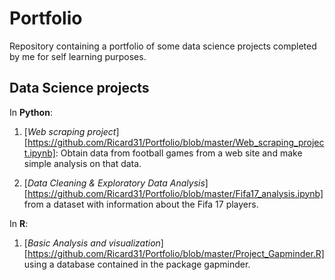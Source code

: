 # Portfolio
Repository containing a portfolio of some data science projects completed by me for self learning purposes. 


## Data Science projects

In **Python**:
1. [*Web scraping project*][https://github.com/Ricard31/Portfolio/blob/master/Web_scraping_project.ipynb]: Obtain data from football games from a web site and make simple analysis on that data.

2. [*Data Cleaning & Exploratory Data Analysis*][https://github.com/Ricard31/Portfolio/blob/master/Fifa17_analysis.ipynb] from a dataset with information about the Fifa 17 players.

In **R**:
1. [*Basic Analysis and visualization*][https://github.com/Ricard31/Portfolio/blob/master/Project_Gapminder.R] using a database contained in the package gapminder.

